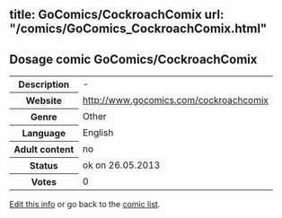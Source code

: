 title: GoComics/CockroachComix
url: "/comics/GoComics_CockroachComix.html"
---
Dosage comic GoComics/CockroachComix
-----------------------------------------

<p id="msg"></p>
<script type="text/javascript">
if (window.location.search === '?edit_info_mail=sent_ok') {
  var elem = document.getElementById("msg");
  elem.innerHTML = 'Edited information sucessfully sent for review, which is usually done daily. Thanks!';
  elem.className = 'ok';
}
</script>
<table class="comicinfo">
<tr>
<th>Description</th><td>-</td>
</tr>
<tr>
<th>Website</th><td><a href="http://www.gocomics.com/cockroachcomix">http://www.gocomics.com/cockroachcomix</a></td>
</tr>
<tr>
<th>Genre</th><td>Other</td>
</tr>
<tr>
<th>Language</th><td>English</td>
</tr>
<tr>
<th>Adult content</th><td>no</td>
</tr>
<tr>
<th>Status</th><td>ok on 26.05.2013</td>
</tr>
<tr>
<th>Votes</th><td>0</td>
</tr>
</table>

[Edit this info](GoComics_CockroachComix_edit.html) or go back to the [comic list](../comic-index.html).
